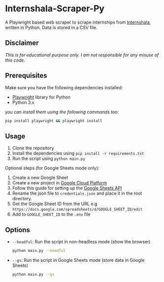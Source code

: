 # Internshala-Scraper-Py
A Playwright based web scraper to scrape internships from [Internshala](https://internshala.com/), written in Python. Data is stored in a CSV file.

## Disclaimer
*This is for educational purpose only. I am not responsible for any misuse of this code.*

## Prerequisites
Make sure you have the following dependencies installed:

- [Playwright](https://playwright.dev/python/docs/library/) library for Python 
- Python 3.x

*you can install them using the following commands too:* 
```bash
pip install playwright && playwright install
```

## Usage
1. Clone the repository
2. Install the dependencies using `pip install -r requirements.txt`
3. Run the script using `python main.py`

Optional steps (for Google Sheets mode only):
1. Create a new Google Sheet
2. Create a new project in [Google Cloud Platform](https://console.cloud.google.com/)
3. Follow this guide for setting up the [Google Sheets API](https://docs.gspread.org/en/v5.12.0/oauth2.html#for-bots-using-service-account)
4. Rename the json file to `credentials.json` and place it in the root directory.
5. Get the Google Sheet ID from the URL e.g `https://docs.google.com/spreadsheets/d/GOOGLE_SHEET_ID/edit`
6. Add to `GOOGLE_SHEET_ID` to the `.env` file


## Options
- `--headful`: Run the script in non-headless mode (show the browser)
    ```bash
    python main.py --headful
    ```
- `--gs`: Run the script in Google Sheets mode (store data in Google Sheets)
    ```bash
    python main.py --gs
    ```
[//]: # (- `--limit`: Limit the number of internships to scrape &#40;default: 10&#41;)

[//]: # (- `--output`: Output file name &#40;default: internships.csv&#41; )